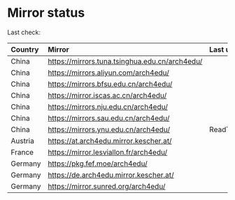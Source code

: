 <script src="./time.js"></script>
# Mirror status
Last check: <script type="text/javascript">localize(1684287317.5812073);</script>

|Country|Mirror|Last update|
|:------|:-----|:----------|
|China|https://mirrors.tuna.tsinghua.edu.cn/arch4edu/|<script type="text/javascript">localize(1684262096);</script>|
|China|https://mirrors.aliyun.com/arch4edu/|<script type="text/javascript">localize(1684218728);</script>|
|China|https://mirrors.bfsu.edu.cn/arch4edu/|<script type="text/javascript">localize(1684218728);</script>|
|China|https://mirror.iscas.ac.cn/arch4edu/|<script type="text/javascript">localize(1684262096);</script>|
|China|https://mirrors.nju.edu.cn/arch4edu/|<script type="text/javascript">localize(1684175332);</script>|
|China|https://mirrors.sau.edu.cn/arch4edu/|<script type="text/javascript">localize(1673850842);</script>|
|China|https://mirrors.ynu.edu.cn/arch4edu/|ReadTimeout|
|Austria|https://at.arch4edu.mirror.kescher.at/|<script type="text/javascript">localize(1684262096);</script>|
|France|https://mirror.lesviallon.fr/arch4edu/|<script type="text/javascript">localize(1684262096);</script>|
|Germany|https://pkg.fef.moe/arch4edu/|<script type="text/javascript">localize(1684262096);</script>|
|Germany|https://de.arch4edu.mirror.kescher.at/|<script type="text/javascript">localize(1684262096);</script>|
|Germany|https://mirror.sunred.org/arch4edu/|<script type="text/javascript">localize(1684262096);</script>|

<script src="./tablefilter/tablefilter.js"></script>
<script src="./table.js"></script>